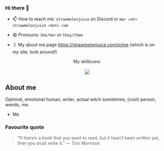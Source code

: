 ### Hi there 👋

- 📫 How to reach me: `strawmelonjuice` on Discord or `mar <at> strawmelonjuice <dot> com`
- 😄 Pronouns: `She/her` or `they/them`
- 🖇 My about me page <https://strawmelonjuice.com/p/me> (which is _on_ my site; look around!)



   <p align="center">
      My skillicons:<br><br>
  <a href="https://skillicons.dev">
    <img src="https://skillicons.dev/icons?i=zig,windows,ts,sass,raspberrypi,rust,pnpm,phpstorm,php,obsidian,neovim,npm,nodejs,md,linux,js,html,go,github,gleam,git,figma,electron,express,discordjs,discord,cloudflare,css,bash,bun,actix,arch&theme=light" />
  </a>
</p>

## About me
Optimist, emotional human, writer, actual witch sometimes, (cool) person, weirdo, me.
- Me

### Favourite quote
> “If there’s a book that you want to read, but it hasn’t been written yet, then you must write it.”
> ― Toni Morrison
